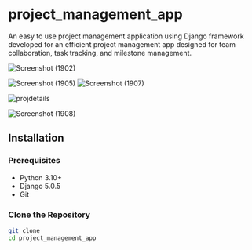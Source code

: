 # project_management_app

An easy to use project management application using Django framework developed for an efficient project management app designed for team collaboration, task tracking, and milestone management.

![Screenshot (1902)](https://github.com/user-attachments/assets/24528c8c-03ea-45e6-ae4e-2eeebd94fabc)

![Screenshot (1905)](https://github.com/user-attachments/assets/a918b183-fca7-44ec-9380-9e838ca80fb2)
![Screenshot (1907)](https://github.com/user-attachments/assets/0c8d8d49-885d-4bec-be6f-a1a41bfefd5a)

![projdetails](https://github.com/user-attachments/assets/f76fa96b-91d0-4ac7-85f2-6bd817a32226)

![Screenshot (1908)](https://github.com/user-attachments/assets/4d309ee9-120b-46d2-b5bb-c05ed3db3dbb)

## Installation

### Prerequisites
- Python 3.10+
- Django 5.0.5
- Git

### Clone the Repository
```bash
git clone 
cd project_management_app




